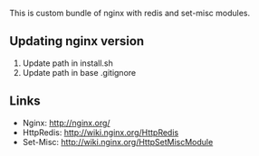 This is custom bundle of nginx with redis and set-misc modules.

Updating nginx version
--------

1. Update path in install.sh
2. Update path in base .gitignore


Links
------

* Nginx: http://nginx.org/
* HttpRedis: http://wiki.nginx.org/HttpRedis
* Set-Misc: http://wiki.nginx.org/HttpSetMiscModule
